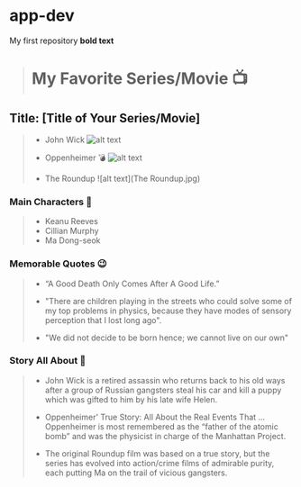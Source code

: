 # app-dev
My first repository
**bold text**

> # My Favorite Series/Movie :tv:
> 
## Title: [Title of Your Series/Movie]
>
>  - John Wick
>  ![alt text](John_Wick_Keanu.jpg)
>    
>  - Oppenheimer :bomb:
>   ![alt text](Oppenheimer.jpg)
>  - The Roundup
>    ![alt text](The Roundup.jpg)
>    
### Main Characters :slightly_smiling_face:
>
>  - Keanu Reeves 
>  - Cillian Murphy 
>  - Ma Dong-seok 
>    
### Memorable Quotes 	:wink:
>
>  - “A Good Death Only Comes After A Good Life.”
>
>  - "There are children playing in the streets who could solve some of my top problems in physics, because they have modes of sensory perception that I lost long ago".
>
>  - "We did not decide to be born hence; we cannot live on our own"
>    
### Story All About :star_struck:
>
>  - John Wick is a retired assassin who returns back to his old ways after a group of Russian gangsters steal his car and kill a puppy which was gifted to him by his late wife Helen.
>    
>  - Oppenheimer' True Story: All About the Real Events That ...
Oppenheimer is most remembered as the “father of the atomic bomb” and was the physicist in charge of the Manhattan Project.
>
>  - The original Roundup film was based on a true story, but the series has evolved into action/crime films of admirable purity, each putting Ma on the trail of vicious gangsters.
>
